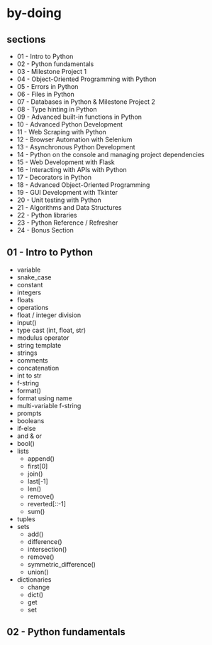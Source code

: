 # by-doing

## sections

- 01 - Intro to Python
- 02 - Python fundamentals
- 03 - Milestone Project 1
- 04 - Object-Oriented Programming with Python
- 05 - Errors in Python
- 06 - Files in Python
- 07 - Databases in Python & Milestone Project 2
- 08 - Type hinting in Python
- 09 - Advanced built-in functions in Python
- 10 - Advanced Python Development
- 11 - Web Scraping with Python
- 12 - Browser Automation with Selenium
- 13 - Asynchronous Python Development
- 14 - Python on the console and managing project dependencies
- 15 - Web Development with Flask
- 16 - Interacting with APIs with Python
- 17 - Decorators in Python
- 18 - Advanced Object-Oriented Programming
- 19 - GUI Development with Tkinter
- 20 - Unit testing with Python
- 21 - Algorithms and Data Structures
- 22 - Python libraries
- 23 - Python Reference / Refresher
- 24 - Bonus Section

## 01 - Intro to Python

- variable
- snake_case
- constant
- integers
- floats
- operations
- float / integer division
- input()
- type cast (int, float, str)
- modulus operator
- string template
- strings
- comments
- concatenation
- int to str
- f-string
- format()
- format using name
- multi-variable f-string
- prompts
- booleans
- if-else
- and & or
- bool()
- lists
  - append()
  - first[0]
  - join()
  - last[-1]
  - len()
  - remove()
  - reverted[::-1]
  - sum()
- tuples
- sets
  - add()
  - difference()
  - intersection()
  - remove()
  - symmetric_difference()
  - union()
- dictionaries
  - change
  - dict()
  - get
  - set

## 02 - Python fundamentals